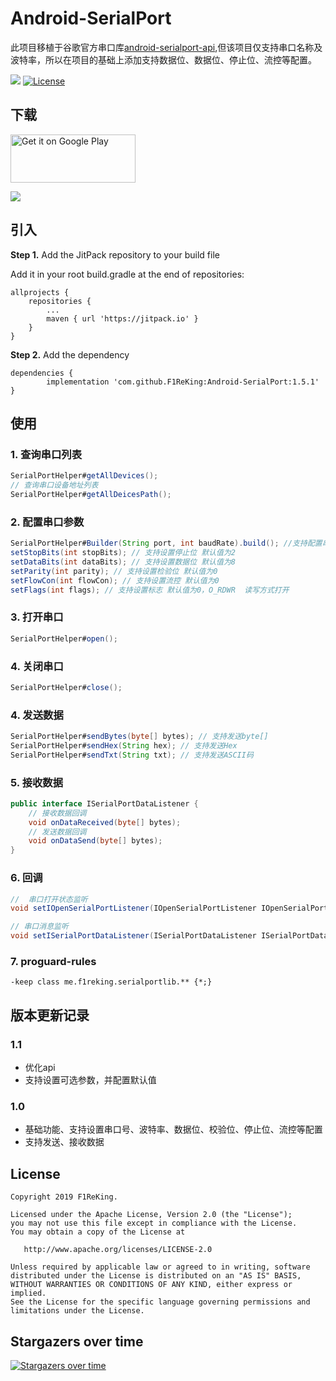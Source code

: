 # Android-SerialPort
此项目移植于谷歌官方串口库[android-serialport-api](https://code.google.com/archive/p/android-serialport-api/),但该项目仅支持串口名称及波特率，所以在项目的基础上添加支持数据位、数据位、停止位、流控等配置。

[![](https://jitpack.io/v/F1ReKing/Android-SerialPort.svg)](https://jitpack.io/#F1ReKing/Android-SerialPort)
[![License](https://img.shields.io/badge/license-Apache%202.0-blue.svg)](https://github.com/F1ReKing/Android-SerialPort/blob/master/LICENSE)

## 下载
<a href='https://play.google.com/store/apps/details?id=me.f1reking.serialporttool&utm_source=global_co&utm_medium=prtnr&utm_content=Mar2515&utm_campaign=PartBadge&pcampaignid=MKT-Other-global-all-co-prtnr-py-PartBadge-Mar2515-1'><img alt='Get it on Google Play' src='https://play.google.com/intl/en_us/badges/images/generic/en_badge_web_generic.png' width=200 height=77/></a>

![](https://raw.githubusercontent.com/F1ReKing/Android-SerialPort/master/3.webp)

## 引入

**Step 1.** Add the JitPack repository to your build file

Add it in your root build.gradle at the end of repositories:


	allprojects {
		repositories {
			...
			maven { url 'https://jitpack.io' }
		}
	}


**Step 2.** Add the dependency


	dependencies {
	        implementation 'com.github.F1ReKing:Android-SerialPort:1.5.1'
	}


## 使用

### 1. 查询串口列表

```java
SerialPortHelper#getAllDevices();
// 查询串口设备地址列表
SerialPortHelper#getAllDeicesPath();
```

### 2. 配置串口参数

```java
SerialPortHelper#Builder(String port, int baudRate).build(); //支持配置串口号，波特率（默认值115200）
setStopBits(int stopBits); // 支持设置停止位 默认值为2
setDataBits(int dataBits); // 支持设置数据位 默认值为8
setParity(int parity); // 支持设置检验位 默认值为0
setFlowCon(int flowCon); // 支持设置流控 默认值为0
setFlags(int flags); // 支持设置标志 默认值为0，O_RDWR  读写方式打开
```

### 3. 打开串口

```java
SerialPortHelper#open();
```

### 4. 关闭串口

```java
SerialPortHelper#close();
```

### 4. 发送数据

```java
SerialPortHelper#sendBytes(byte[] bytes); // 支持发送byte[]
SerialPortHelper#sendHex(String hex); // 支持发送Hex
SerialPortHelper#sendTxt(String txt); // 支持发送ASCII码
```

### 5. 接收数据

```java
public interface ISerialPortDataListener {
	// 接收数据回调
    void onDataReceived(byte[] bytes);
   	// 发送数据回调
    void onDataSend(byte[] bytes);
}
```

### 6. 回调

```java
//  串口打开状态监听
void setIOpenSerialPortListener(IOpenSerialPortListener IOpenSerialPortListener);

// 串口消息监听
void setISerialPortDataListener(ISerialPortDataListener ISerialPortDataListener);
```
### 7. proguard-rules 
```
-keep class me.f1reking.serialportlib.** {*;}
```

## 版本更新记录

### 1.1

- 优化api
- 支持设置可选参数，并配置默认值

### 1.0

- 基础功能、支持设置串口号、波特率、数据位、校验位、停止位、流控等配置
- 支持发送、接收数据

## License
```
Copyright 2019 F1ReKing. 

Licensed under the Apache License, Version 2.0 (the "License");
you may not use this file except in compliance with the License.
You may obtain a copy of the License at

   http://www.apache.org/licenses/LICENSE-2.0

Unless required by applicable law or agreed to in writing, software
distributed under the License is distributed on an "AS IS" BASIS,
WITHOUT WARRANTIES OR CONDITIONS OF ANY KIND, either express or implied.
See the License for the specific language governing permissions and
limitations under the License.
```


## Stargazers over time

[![Stargazers over time](https://starchart.cc/GeekBugs/Android-SerialPort.svg)](https://starchart.cc/GeekBugs/Android-SerialPort)

